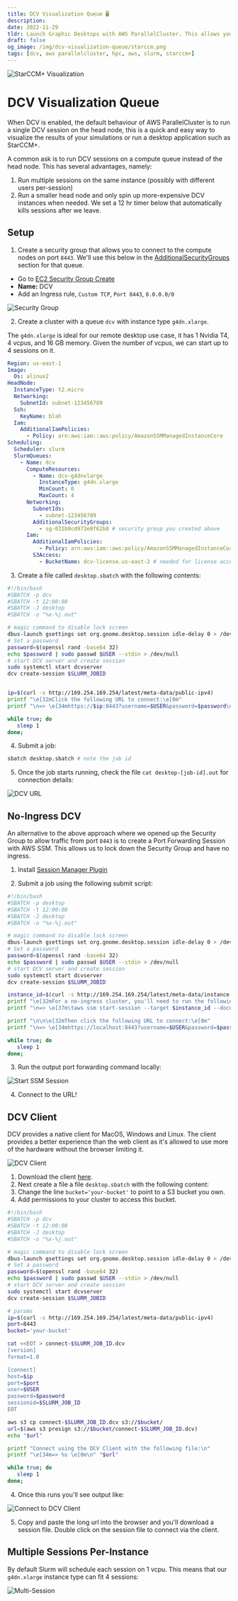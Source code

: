 ```yaml
---
title: DCV Visualization Queue 🖥
description:
date: 2022-11-29
tldr: Launch Graphic Desktops with AWS ParallelCluster. This allows you to run applications such as StarCCM+, shown below, without moving data.
draft: false
og_image: /img/dcv-visualization-queue/starccm.png
tags: [dcv, aws parallelcluster, hpc, aws, slurm, starccm+]
---
```


![StarCCM+ Visualization](/img/dcv-visualization-queue/starccm.png)

# DCV Visualization Queue

When DCV is enabled, the default behaviour of AWS ParallelCluster is to run a single DCV session on the head node, this is a quick and easy way to visualize the results of your simulations or run a desktop application such as StarCCM+.

A common ask is to run DCV sessions on a compute queue instead of the head node. This has several advantages, namely:
1. Run multiple sessions on the same instance (possibly with different users per-session)
2. Run a smaller head node and only spin up more-expensive DCV instances when needed. We set a 12 hr timer below that automatically kills sessions after we leave.

## Setup

1. Create a security group that allows you to connect to the compute nodes on port `8443`. We'll use this below in the [AdditionalSecurityGroups](https://docs.aws.amazon.com/parallelcluster/latest/ug/Scheduling-v3.html#yaml-Scheduling-SlurmQueues-Networking-AdditionalSecurityGroups) section for that queue.

* Go to [EC2 Security Group Create](https://console.aws.amazon.com/ec2/v2/home?region=us-east-1#CreateSecurityGroup:) 
* **Name:** DCV
* Add an Ingress rule, `Custom TCP`, `Port 8443`, `0.0.0.0/0`

![Security Group](/img/dcv-visualization-queue/security-group.png)

2. Create a cluster with a queue `dcv` with instance type `g4dn.xlarge`.

The `g4dn.xlarge` is ideal for our remote desktop use case, it has 1 Nvidia T4, 4	vcpus, and 16 GB memory. Given the number of vcpus, we can start up to 4 sessions on it.

```yaml
Region: us-east-1
Image:
  Os: alinux2
HeadNode:
  InstanceType: t2.micro
  Networking:
    SubnetId: subnet-123456789
  Ssh:
    KeyName: blah
  Iam:
    AdditionalIamPolicies:
      - Policy: arn:aws:iam::aws:policy/AmazonSSMManagedInstanceCore
Scheduling:
  Scheduler: slurm
  SlurmQueues:
    - Name: dcv
      ComputeResources:
        - Name: dcv-g4dnxlarge
          InstanceType: g4dn.xlarge
          MinCount: 0
          MaxCount: 4
      Networking:
        SubnetIds:
          - subnet-123456789
        AdditionalSecurityGroups:
          - sg-031b9cd973e8f62b0 # security group you created above
      Iam:
        AdditionalIamPolicies:
          - Policy: arn:aws:iam::aws:policy/AmazonSSMManagedInstanceCore
        S3Access:
          - BucketName: dcv-license.us-east-2 # needed for license access
```

3. Create a file called `desktop.sbatch` with the following contents:

```bash
#!/bin/bash
#SBATCH -p dcv
#SBATCH -t 12:00:00
#SBATCH -J desktop
#SBATCH -o "%x-%j.out"

# magic command to disable lock screen
dbus-launch gsettings set org.gnome.desktop.session idle-delay 0 > /dev/null
# Set a password
password=$(openssl rand -base64 32)
echo $password | sudo passwd $USER --stdin > /dev/null
# start DCV server and create session
sudo systemctl start dcvserver
dcv create-session $SLURM_JOBID


ip=$(curl -s http://169.254.169.254/latest/meta-data/public-ipv4)
printf "\e[32mClick the following URL to connect:\e[0m"
printf "\n=> \e[34mhttps://$ip:8443?username=$USER&password=$password\e[0m\n"

while true; do
   sleep 1
done;
```

4. Submit a job:

```bash
sbatch desktop.sbatch # note the job id
```

5. Once the job starts running, check the file `cat desktop-[job-id].out` for connection details:

![DCV URL](/img/dcv-visualization-queue/dcv-url.png)

## No-Ingress DCV

An alternative to the above approach where we opened up the Security Group to allow traffic from port `8443` is to create a Port Forwarding Session with AWS SSM. This allows us to lock down the Security Group and have no ingress.

1. Install [Session Manager Plugin](https://docs.aws.amazon.com/systems-manager/latest/userguide/session-manager-working-with-install-plugin.html)

2. Submit a job using the following submit script:

```bash
#!/bin/bash
#SBATCH -p desktop
#SBATCH -t 12:00:00
#SBATCH -J desktop
#SBATCH -o "%x-%j.out"

# magic command to disable lock screen
dbus-launch gsettings set org.gnome.desktop.session idle-delay 0 > /dev/null
# Set a password
password=$(openssl rand -base64 32)
echo $password | sudo passwd $USER --stdin > /dev/null
# start DCV server and create session
sudo systemctl start dcvserver
dcv create-session $SLURM_JOBID

instance_id=$(curl -s http://169.254.169.254/latest/meta-data/instance-id)
printf "\e[32mFor a no-ingress cluster, you'll need to run the following command (on your local machine):\e[0m"
printf "\n=> \e[37m\taws ssm start-session --target $instance_id --document-name AWS-StartPortForwardingSession --parameters '{\"portNumber\":[\"8443\"],\"localPortNumber\":[\"8443\"]}'\e[0m\n"

printf "\n\n\e[32mThen click the following URL to connect:\e[0m"
printf "\n=> \e[34mhttps://localhost:8443?username=$USER&password=$password\e[0m\n"

while true; do
   sleep 1
done;
```

3. Run the output port forwarding command locally:

![Start SSM Session](/img/dcv-visualization-queue/ssm-start-session.png)

4. Connect to the URL!

## DCV Client

DCV provides a native client for MacOS, Windows and Linux. The client provides a better experience than the web client as it's allowed to use more of the hardware without the browser limiting it.

![DCV Client](/img/dcv-visualization-queue/dcv-client.png)

1. Download the client [here](https://download.nice-dcv.com/).
1. Next create a file a file `desktop.sbatch` with the following content:
2. Change the line `bucket='your-bucket'` to point to a S3 bucket you own.
3. Add permissions to your cluster to access this bucket.

```bash
#!/bin/bash
#SBATCH -p dcv
#SBATCH -t 12:00:00
#SBATCH -J desktop
#SBATCH -o "%x-%j.out"

# magic command to disable lock screen
dbus-launch gsettings set org.gnome.desktop.session idle-delay 0 > /dev/null
# Set a password
password=$(openssl rand -base64 32)
echo $password | sudo passwd $USER --stdin > /dev/null
# start DCV server and create session
sudo systemctl start dcvserver
dcv create-session $SLURM_JOBID

# params
ip=$(curl -s http://169.254.169.254/latest/meta-data/public-ipv4)
port=8443
bucket='your-bucket'

cat <<EOT > connect-$SLURM_JOB_ID.dcv
[version]
format=1.0

[connect]
host=$ip
port=$port
user=$USER
password=$password
sessionid=$SLURM_JOB_ID
EOT

aws s3 cp connect-$SLURM_JOB_ID.dcv s3://$bucket/
url=$(aws s3 presign s3://$bucket/connect-$SLURM_JOB_ID.dcv)
echo "$url"

printf "Connect using the DCV Client with the following file:\n"
printf "\e[34m=> %s \e[0m\n" "$url"

while true; do
   sleep 1
done;
```

4. Once this runs you'll see output like:

![Connect to DCV Client](/img/dcv-visualization-queue/dcv-thin-client-connect.png)

5. Copy and paste the long url into the browser and you'll download a session file. Double click on the session file to connect via the client.

## Multiple Sessions Per-Instance

By default Slurm will schedule each session on 1 vcpu. This means that our `g4dn.xlarge` instance type can fit 4 sessions:

![Multi-Session](/img/dcv-visualization-queue/multi-session.png)